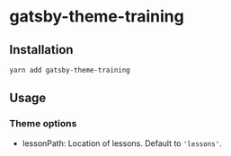 # gatsby-theme-training

## Installation

```bash
yarn add gatsby-theme-training
```

## Usage

### Theme options

- lessonPath: Location of lessons. Default to `'lessons'`.
